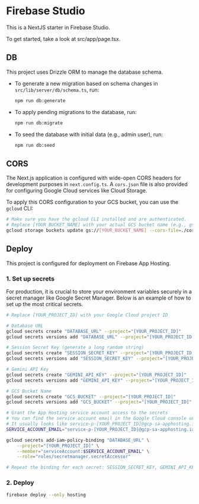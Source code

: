 
# Firebase Studio

This is a NextJS starter in Firebase Studio.

To get started, take a look at src/app/page.tsx.

## DB

This project uses Drizzle ORM to manage the database schema.

- To generate a new migration based on schema changes in `src/lib/server/db/schema.ts`, run:
  ```bash
  npm run db:generate
  ```
- To apply pending migrations to the database, run:
  ```bash
  npm run db:migrate
  ```
- To seed the database with initial data (e.g., admin user), run:
  ```bash
  npm run db:seed
  ```

## CORS

The Next.js application is configured with wide-open CORS headers for development purposes in `next.config.ts`.
A `cors.json` file is also provided for configuring Google Cloud services like Cloud Storage.

To apply this CORS configuration to your GCS bucket, you can use the `gcloud` CLI:
```bash
# Make sure you have the gcloud CLI installed and are authenticated.
# Replace [YOUR_BUCKET_NAME] with your actual GCS bucket name (e.g., gs://grandtoursochi)
gcloud storage buckets update gs://[YOUR_BUCKET_NAME] --cors-file=./cors.json
```

## Deploy

This project is configured for deployment on Firebase App Hosting.

### 1. Set up secrets

For production, it is crucial to store your environment variables securely in a secret manager like Google Secret Manager. Below is an example of how to set up the most critical secrets.

```bash
# Replace [YOUR_PROJECT_ID] with your Google Cloud project ID

# Database URL
gcloud secrets create "DATABASE_URL" --project="[YOUR_PROJECT_ID]"
gcloud secrets versions add "DATABASE_URL" --project="[YOUR_PROJECT_ID]" --data-file=- <<< "postgres://user:pass@host:port/db"

# Session Secret Key (generate a long random string)
gcloud secrets create "SESSION_SECRET_KEY" --project="[YOUR_PROJECT_ID]"
gcloud secrets versions add "SESSION_SECRET_KEY" --project="[YOUR_PROJECT_ID]" --data-file=- <<< "your_super_secret_session_key_32_chars_long"

# Gemini API Key
gcloud secrets create "GEMINI_API_KEY" --project="[YOUR_PROJECT_ID]"
gcloud secrets versions add "GEMINI_API_KEY" --project="[YOUR_PROJECT_ID]" --data-file=- <<< "your_gemini_api_key"

# GCS Bucket Name
gcloud secrets create "GCS_BUCKET" --project="[YOUR_PROJECT_ID]"
gcloud secrets versions add "GCS_BUCKET" --project="[YOUR_PROJECT_ID]" --data-file=- <<< "your-gcs-bucket-name"

# Grant the App Hosting service account access to the secrets
# You can find the service account email in the Google Cloud console under IAM.
# It usually looks like service-p-[YOUR_PROJECT_ID]@gcp-sa-apphosting.iam.gserviceaccount.com
SERVICE_ACCOUNT_EMAIL="service-p-[YOUR_PROJECT_ID]@gcp-sa-apphosting.iam.gserviceaccount.com"

gcloud secrets add-iam-policy-binding "DATABASE_URL" \
    --project="[YOUR_PROJECT_ID]" \
    --member="serviceAccount:$SERVICE_ACCOUNT_EMAIL" \
    --role="roles/secretmanager.secretAccessor"

# Repeat the binding for each secret: SESSION_SECRET_KEY, GEMINI_API_KEY, GCS_BUCKET etc.
```

### 2. Deploy

```bash
firebase deploy --only hosting
```
